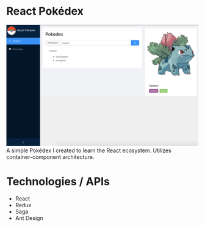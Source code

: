 # React Pokédex
![Home page screen](./homepage.png)
A simple Pokédex I created to learn the React ecosystem.  Utilizes container-component architecture.  

# Technologies / APIs
 - React
 - Redux
 - Saga
 - Ant Design 